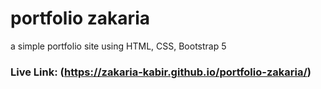 # portfolio zakaria
 a simple portfolio site using HTML, CSS, Bootstrap 5
### Live Link: (https://zakaria-kabir.github.io/portfolio-zakaria/)
